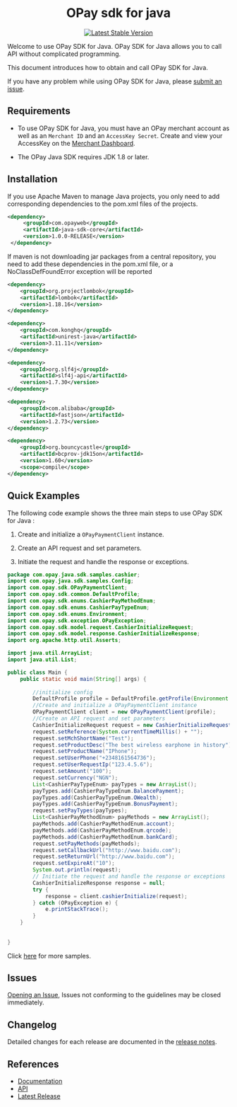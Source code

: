 

<h1 align="center">OPay sdk for java</h1>

<p align="center">
<a href="https://search.maven.org/search?q=g:%22com.opayweb%22%20AND%20a:%22java-sdk-core%22"><img src="https://img.shields.io/maven-central/v/com.opayweb/java-sdk-core.svg?label=Maven%20Central" alt="Latest Stable Version"/></a>
</p>

Welcome to use OPay SDK for Java. OPay SDK for Java allows you to call API without complicated programming. 

This document introduces how to obtain and call OPay SDK for Java.

If you have any problem while using OPay SDK for Java, please [submit an issue](https://github.com/opay-services/opay-sdk-java/issues/new).

## Requirements

- To use OPay SDK for Java, you must have an OPay merchant account as well as an `Merchant ID` and an `AccessKey Secret`. Create and view your AccessKey on the [Merchant Dashboard](https://open.opayweb.com.com "RAM console").

- The OPay Java SDK requires JDK 1.8 or later.

## Installation

If you use Apache Maven to manage Java projects, you only need to add corresponding dependencies to the pom.xml files of the projects.

```xml
<dependency>
     <groupId>com.opayweb</groupId>
     <artifactId>java-sdk-core</artifactId>
     <version>1.0.0-RELEASE</version>
 </dependency>
```

If maven is not downloading jar packages from a central repository, you need to add these dependencies in the pom.xml file, or a NoClassDefFoundError exception will be reported
```xml
<dependency>
    <groupId>org.projectlombok</groupId>
    <artifactId>lombok</artifactId>
    <version>1.18.16</version>
</dependency>

<dependency>
    <groupId>com.konghq</groupId>
    <artifactId>unirest-java</artifactId>
    <version>3.11.11</version>
</dependency>

<dependency>
    <groupId>org.slf4j</groupId>
    <artifactId>slf4j-api</artifactId>
    <version>1.7.30</version>
</dependency>

<dependency>
    <groupId>com.alibaba</groupId>
    <artifactId>fastjson</artifactId>
    <version>1.2.73</version>
</dependency>

<dependency>
    <groupId>org.bouncycastle</groupId>
    <artifactId>bcprov-jdk15on</artifactId>
    <version>1.60</version>
    <scope>compile</scope>
</dependency>
```

## Quick Examples

The following code example shows the three main steps to use OPay SDK for Java :

1. Create and initialize a `OPayPaymentClient` instance.

2. Create an API request and set parameters.

3. Initiate the request and handle the response or exceptions.

```java
package com.opay.java.sdk.samples.cashier;
import com.opay.java.sdk.samples.Config;
import com.opay.sdk.OPayPaymentClient;
import com.opay.sdk.common.DefaultProfile;
import com.opay.sdk.enums.CashierPayMethodEnum;
import com.opay.sdk.enums.CashierPayTypeEnum;
import com.opay.sdk.enums.Environment;
import com.opay.sdk.exception.OPayException;
import com.opay.sdk.model.request.CashierInitializeRequest;
import com.opay.sdk.model.response.CashierInitializeResponse;
import org.apache.http.util.Asserts;

import java.util.ArrayList;
import java.util.List;

public class Main {
    public static void main(String[] args) {
       
        //initialize config
        DefaultProfile profile = DefaultProfile.getProfile(Environment.SANDBOX, "<your-merchant-id>", "<your-public-key>", "<your-private-key>");
        //Create and initialize a OPayPaymentClient instance
        OPayPaymentClient client = new OPayPaymentClient(profile);
        //Create an API request and set parameters
        CashierInitializeRequest request = new CashierInitializeRequest();
        request.setReference(System.currentTimeMillis() + "");
        request.setMchShortName("Test");
        request.setProductDesc("The best wireless earphone in history");
        request.setProductName("IPhone");
        request.setUserPhone("+2348161564736");
        request.setUserRequestIp("123.4.5.6");
        request.setAmount("100");
        request.setCurrency("NGN");
        List<CashierPayTypeEnum> payTypes = new ArrayList();
        payTypes.add(CashierPayTypeEnum.BalancePayment);
        payTypes.add(CashierPayTypeEnum.OWealth);
        payTypes.add(CashierPayTypeEnum.BonusPayment);
        request.setPayTypes(payTypes);
        List<CashierPayMethodEnum> payMethods = new ArrayList();
        payMethods.add(CashierPayMethodEnum.account);
        payMethods.add(CashierPayMethodEnum.qrcode);
        payMethods.add(CashierPayMethodEnum.bankCard);
        request.setPayMethods(payMethods);
        request.setCallbackUrl("http://www.baidu.com");
        request.setReturnUrl("http://www.baidu.com");
        request.setExpireAt("10");
        System.out.println(request);
        // Initiate the request and handle the response or exceptions
        CashierInitializeResponse response = null;
        try {
            response = client.cashierInitialize(request);
        } catch (OPayException e) {
            e.printStackTrace();
        }
    }
    
        
}


```
Click [here](./java-sdk-samples/src/main/java/com/opay/java/sdk/samples) for more samples.


## Issues
[Opening an Issue](https://github.com/opay-services/opay-sdk-java/issues/new), Issues not conforming to the guidelines may be closed immediately.

## Changelog
Detailed changes for each release are documented in the [release notes](./java-sdk-core/ChangeLog.txt).

## References
* [Documentation](https://documentation.opayweb.com/)
* [API](https://doc.opayweb.com/home/api/docbox_content_introduction.html#introduction)
* [Latest Release](https://github.com/opay-services/opay-sdk-java)
